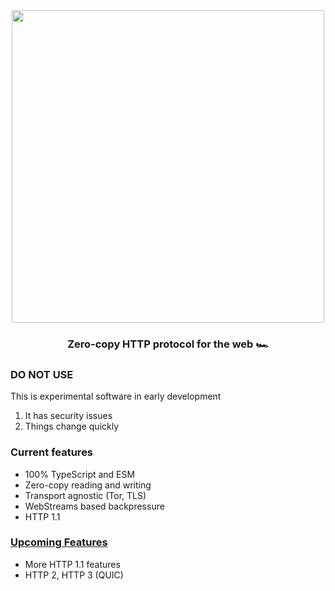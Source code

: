 <div align="center">
<img width="500" src="https://user-images.githubusercontent.com/4405263/211164253-c5f977ea-358a-4ad0-a8ab-9c4cdd4137e1.png" />
</div>
<h3 align="center">
Zero-copy HTTP protocol for the web 🏎️
</h3>

### DO NOT USE

This is experimental software in early development

1. It has security issues
2. Things change quickly

### Current features
- 100% TypeScript and ESM
- Zero-copy reading and writing
- Transport agnostic (Tor, TLS)
- WebStreams based backpressure
- HTTP 1.1

### [Upcoming Features](https://github.com/sponsors/hazae41)
- More HTTP 1.1 features
- HTTP 2, HTTP 3 (QUIC)
